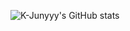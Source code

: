 ![K-Junyyy's GitHub stats](https://github-readme-stats.vercel.app/api?username=znight1020&show_icons=true&theme=defalut) 
